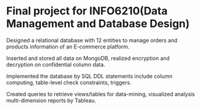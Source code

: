 # Final project for INFO6210(Data Management and Database Design)

Designed a relational database with 12 entities to manage orders and products information of an E-commerce platform.

Inserted and stored all data on MongoDB, realized encryption and decryption on confidential column data.

Implemented the database by SQL DDL statements include column computing, table-level check constraints, triggers.

Created queries to retrieve views/tables for data-mining, visualized analysis multi-dimension reports by Tableau.
